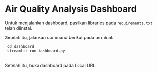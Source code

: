 <h1> Air Quality Analysis Dashboard </h1>

<p> Untuk menjalankan dashboard, pastikan libraries pada <code>requirements.txt</code> telah diinstal.</p>

<p> Setelah itu, jalankan command berikut pada terminal: </p>
<code> cd dashboard </code>
<br>
<code> streamlit run dashboard.py </code>
<br><br>
<p> Setelah itu, buka dashboard pada Local URL. </p>
